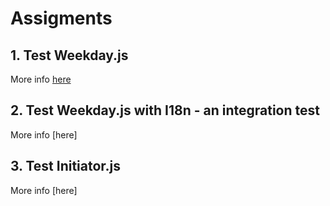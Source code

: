 # Assigments

## 1. Test Weekday.js

More info [here](weekdayassigmnent.md)

## 2. Test Weekday.js with I18n - an integration test

More info [here]

## 3. Test Initiator.js

More info [here]
